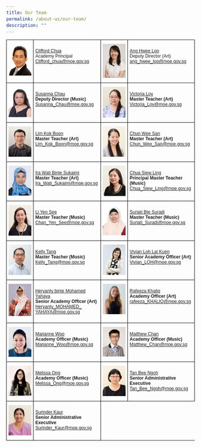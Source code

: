 ```yaml
---
title: Our Team
permalink: /about-us/our-team/
description: ""
---
```

<style type="text/css">
.tg  {border-collapse:collapse;border-spacing:0;}
.tg td{border-color:black;border-style:solid;border-width:1px;font-family:Arial, sans-serif;font-size:12px;
  overflow:hidden;padding:10px 5px;word-break:normal;}
.tg th{border-color:black;border-style:solid;border-width:1px;font-family:Arial, sans-serif;font-size:12px;
  font-weight:normal;overflow:hidden;padding:10px 5px;word-break:normal;}
.tg .tg-0lax{text-align:left;vertical-align:top}
</style>
<table class="tg">
<thead>
  <tr>
    <th class="tg-0lax"><img src="/images/cliffard.jpg" 
         style="width:350px"
	/></th>
    <th class="tg-0lax"><p><a href="/team-profiles/clifford-chua">Clifford Chua</a><br>Academy Principal<br><a href="mailto:Clifford_chua@moe.gov.sg">Clifford_chua@moe.gov.sg</a></p>
</th>
    <th class="tg-0lax"><img src="/images/mdmang.jpg" 
         style="width:350px"
	/></th>
    <th class="tg-0lax"><p><a href="/team-profiles/ang-hwee-loo">Ang Hwee Loo</a><br>Deputy Director (Art)<br><a href="mailto:ang_hwee_loo@moe.gov.sg">ang_hwee_loo@moe.gov.sg</a></p></th>
  </tr>
</thead>
<tbody>
  <tr>
    <td class="tg-0lax"><img src="/images/susanna.jpg" 
         style="width:350px"
	/></td>
    <td class="tg-0lax"><p><a href="/team-profiles/susanna-chau">Susanna Chau</a><br><b>Deputy Director (Music)</b>
<br><a href="mailto:Susanna_Chau@moe.gov.sg">Susanna_Chau@moe.gov.sg</a></p></td>
    <td class="tg-0lax"><img src="/images/victoria.jpg" 
         style="width:350px"
	/></td>
    <td class="tg-0lax"><p><a href="/team-profiles/victoria-loy">Victoria Loy</a><br><b>Master Teacher (Art)</b><br><a href="mailto:Victoria_Loy@moe.gov.sg">Victoria_Loy@moe.gov.sg</a></p></td>
  </tr>
  <tr>
    <td class="tg-0lax"><img src="/images/kokboon.jpg" 
         style="width:350px"
	/></td>
    <td class="tg-0lax"><p><a href="/team-profiles/lim-kok-boon">Lim Kok Boon</a><br><b>
			Master Teacher (Art)</b><br><a href="mailto:Lim_Kok_Boon@moe.gov.sg">Lim_Kok_Boon@moe.gov.sg</a></p></td>
    <td class="tg-0lax"><img src="/images/chunweesan.jpg" 
         style="width:350px"
	/></td>
    <td class="tg-0lax"><p><a href="/team-profiles/chun-wee-san">Chun Wee San</a><br><b>
			Master Teacher (Art)</b><br><a href="mailto:Chun_Wee_San@moe.gov.sg">Chun_Wee_San@moe.gov.sg</a></p></td>
  </tr>
  <tr>
    <td class="tg-0lax"><img src="/images/irawati.jpg" 
         style="width:350px"
	/></td>
    <td class="tg-0lax"><p><a href="/team-profiles/ira-wati">Ira Wati Binte Sukaimi</a><br><b>Master Teacher (Art)</b><br><a href="mailto:Ira_Wati_Sukaimi@moe.gov.sg">Ira_Wati_Sukaimi@moe.gov.sg</a></p></td>
    <td class="tg-0lax"><img src="/images/star_siewling.jpg" 
         style="width:350px"
	/></td>
    <td class="tg-0lax"><p><a href="/team-profiles/chua-siew-ling">Chua Siew Ling</a><br><b>Principal Master Teacher (Music)</b><br><a href="mailto:Chua_Siew_Ling@moe.gov.sg">Chua_Siew_Ling@moe.gov.sg</a></p></td>
  </tr>
  <tr>
    <td class="tg-0lax"><img src="/images/yensee.jpg" 
         style="width:350px"
	/></td>
    <td class="tg-0lax"><p><a href="/team-profiles/li-yen-see">Li Yen See</a><br><b>
	Master Teacher (Music)</b><br><a href="mailto:Chan_Yen_See@moe.gov.sg">Chan_Yen_See@moe.gov.sg</a></p><br>
</td>
    <td class="tg-0lax"><img src="/images/suriati.jpg" 
         style="width:350px"
	/></td>
    <td class="tg-0lax"><p><a href="/team-profiles/suriati">Suriati Bte Suradi</a><br><b>Master Teacher (Music)</b><br><a href="mailto:Suriati_Suradi@moe.gov.sg">Suriati_Suradi@moe.gov.sg</a></p></td>
  </tr>
  <tr>
    <td class="tg-0lax"><img src="/images/kellytang.jpg" 
         style="width:350px"
	/></td>
    <td class="tg-0lax"><p><a href="/team-profiles/kelly-tang">Kelly Tang</a><br><b>
	Master Teacher (Music)</b><br><a href="mailto:Kelly_Tang@moe.gov.sg">Kelly_Tang@moe.gov.sg</a></p></td>
    <td class="tg-0lax"><img src="/images/vivian-loh-3_final.jpg" 
         style="width:350px"
	/></td>
    <td class="tg-0lax"><p><a href="/team-profiles/vivian-loh">Vivian Loh Lai Kuen</a><br><b>Senior Academy Officer (Art)</b><br><a href="mailto:Vivian_LOH@moe.gov.sg">Vivian_LOH@moe.gov.sg</a></p></td>
  </tr>
  <tr>
    <td class="tg-0lax"><img src="/images/heryanty.png" 
         style="width:350px"
	/></td>
    <td class="tg-0lax"><p><a href="/team-profiles/heryanty">Heryanty binte Mohamed Yahaya</a><br><b>
	Senior Academy Officer (Art)</b><br><a href="mailto:Heryanty_MOHAMED_YAHAYA@moe.gov.sg">Heryanty_MOHAMED_<br>YAHAYA@moe.gov.sg</a></p></td>
    <td class="tg-0lax"><img src="/images/feeza_star.jpg" 
         style="width:350px"
	/></td>
    <td class="tg-0lax"><p><a href="/team-profiles/rafeeza-khaliq">Rafeeza Khaliq</a><br><b>Academy Officer (Art)</b><br><a href="mailto:rafeeza_KHALIQ@moe.gov.sg">rafeeza_KHALIQ@moe.gov.sg</a></p></td>
  </tr>
  <tr>
    <td class="tg-0lax"><img src="/images/marianne.jpg" 
         style="width:350px"
	/></td>
    <td class="tg-0lax"><p><a href="/team-profiles/marianne-woo">Marianne Woo</a><br><b>Academy Officer (Music)</b><br><a href="mailto:Marianne_Woo@moe.gov.sg">Marianne_Woo@moe.gov.sg</a></p></td>
    <td class="tg-0lax"><img src="/images/matthewkam.jpg" 
         style="width:350px"
	/></td>
    <td class="tg-0lax"><p><a href="/team-profiles/matthew-chan">Matthew Chan</a><br><b>Academy Officer (Music)</b><br><a href="mailto:Matthew_Chan@moe.gov.sg">Matthew_Chan@moe.gov.sg</a></p></td>
  </tr>
  <tr>
    <td class="tg-0lax"><img src="/images/melissa.jpeg" 
         style="width:350px"
	/></td>
    <td class="tg-0lax"><p><a href="/team-profiles/melissa">Melissa Ong</a><br><b>Academy Officer (Music)</b><br><a href="mailto:Melissa_Ong@moe.gov.sg">Melissa_Ong@moe.gov.sg</a></p></td>
    <td class="tg-0lax"><img src="/images/beengoh.jpg" 
         style="width:350px"
	/>
</td>
    <td class="tg-0lax"><p><a href="/team-profiles/tan-bee-ngoh">Tan Bee Ngoh</a><br><b>Senior Administrative Executive</b><br><a href="mailto:Tan_Bee_Ngoh@moe.gov.sg">Tan_Bee_Ngoh@moe.gov.sg</a></p></td>
  </tr>
	<tr>
    <td class="tg-0lax"><img src="/images/surinder.jpg" 
         style="width:350px"
/>
</td>
		<td class="tg-0lax"><p><a href="/team-profiles/surinder-kaur">Surinder Kaur</a><br><b>Senior Administrative Executive</b><br><a href="mailto:Surinder_Kaur@moe.gov.sg">Surinder_Kaur@moe.gov.sg</a></p></td>